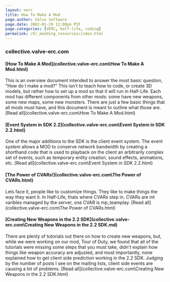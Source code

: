 ```yaml
---
layout: verc
title: How To Make A Mod
page.author: Valve Software 
page.date: 2002-01-29 12:00pm PST
page.categories: [VERC, half-life, coding]
permalink: /hl_modding_resources/index.html 
---
```


### collective.valve-erc.com

#### [How To Make A Mod](collective.valve-erc.com\How To Make A Mod.html)
This is an overview document intended to answer the most basic question, "How do I make a mod?" This isn't to teach how to code, or create 3D models, but rather how to set up a mod so that it will run in Half-Life. Each mod has different components from other mods: some have new weapons, some new maps, some new monsters. There are just a few basic things that all mods must have, and this document is meant to outline what those are. [Read all](collective.valve-erc.com\How To Make A Mod.html)

#### [Event System in SDK 2.2](collective.valve-erc.com\Event System in SDK 2.2.html)

One of the major additions to the SDK is the client event system. The event system allows a MOD to conserve network bandwidth by creating a shorthand code that is used to playback on the client an arbitrarily complex set of events, such as temporary entity creation, sound effects, animations, etc. [Read all](collective.valve-erc.com\Event System in SDK 2.2.html)

#### [The Power of CVARs!](collective.valve-erc.com\The Power of CVARs.html)
  
Lets face it, people like to customize things. They like to make things the way they want it. In Half-Life, thats where CVARs step in. CVARs are int varibles managed by the server, one CVAR is mp_teamplay. [Read all](collective.valve-erc.com\The Power of CVARs.html)

#### [Creating New Weapons in the 2.2 SDK](collective.valve-erc.com\Creating New Weapons in the 2.2 SDK.md)

There are plenty of tutorials out there on how to create new weapons, but, while we were working on our mod, Tour of Duty, we found that all of the tutorials were missing some steps that you must take, didn't explain how things like weapon accuracy are adjusted, and most importantly, none explained how to get client side prediction working in the 2.2 SDK. Judging by the number of posts I see on the mailing lists, client side events are causing a lot of problems. [Read all](collective.valve-erc.com\Creating New Weapons in the 2.2 SDK.html)

